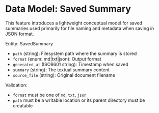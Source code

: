 # Data Model: Saved Summary

This feature introduces a lightweight conceptual model for saved summaries used primarily for file naming and metadata when saving in JSON format.

Entity: SavedSummary
- `path` (string): Filesystem path where the summary is stored
- `format` (enum: md|txt|json): Output format
- `generated_at` (ISO8601 string): Timestamp when saved
- `summary` (string): The textual summary content
- `source_file` (string): Original document filename

Validation:
- `format` must be one of `md`, `txt`, `json`
- `path` must be a writable location or its parent directory must be creatable
